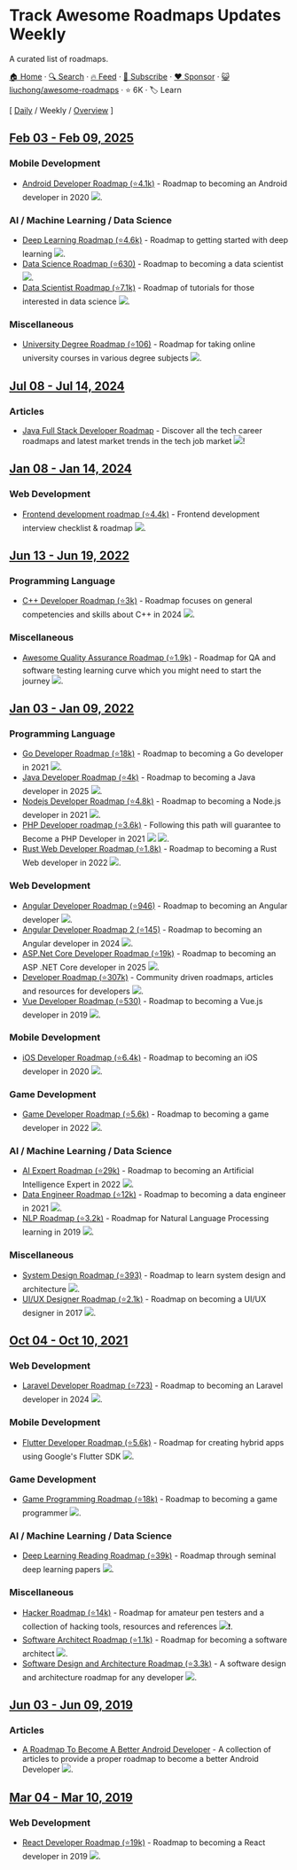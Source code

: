 # Track Awesome Roadmaps Updates Weekly

A curated list of roadmaps.

[🏠 Home](/README.md) · [🔍 Search](https://www.trackawesomelist.com/search/) · [🔥 Feed](https://www.trackawesomelist.com/liuchong/awesome-roadmaps/week/rss.xml) · [📮 Subscribe](https://trackawesomelist.us17.list-manage.com/subscribe?u=d2f0117aa829c83a63ec63c2f&id=36a103854c) · [❤️  Sponsor](https://github.com/sponsors/theowenyoung) · [😺 liuchong/awesome-roadmaps](https://github.com/liuchong/awesome-roadmaps) · ⭐ 6K · 🏷️ Learn

[ [Daily](/content/liuchong/awesome-roadmaps/README.md) / Weekly / [Overview](/content/liuchong/awesome-roadmaps/readme/README.md) ]

## [Feb 03 - Feb 09, 2025](/content/2025/5/README.md)

### Mobile Development

*   [Android Developer Roadmap (⭐4.1k)](https://github.com/mobile-roadmap/android-developer-roadmap) - Roadmap to becoming an Android developer in 2020 [<img src="https://img.shields.io/badge/Roadmap-2020-yellowgreen.svg">](https://github.com/mobile-roadmap/android-developer-roadmap).

### AI / Machine Learning / Data Science

*   [Deep Learning Roadmap (⭐4.6k)](https://github.com/instillai/deep-learning-roadmap) - Roadmap to getting started with deep learning [<img src="https://img.shields.io/badge/Roadmap-2020-yellowgreen.svg">](https://github.com/instillai/deep-learning-roadmap).
*   [Data Science Roadmap (⭐630)](https://github.com/boringPpl/data-science-roadmap) - Roadmap to becoming a data scientist [<img src="https://img.shields.io/badge/Roadmap-2020-yellow.svg">](https://github.com/boringPpl/data-science-roadmap).
*   [Data Scientist Roadmap (⭐7.1k)](https://github.com/MrMimic/data-scientist-roadmap) - Roadmap of tutorials for those interested in data science [<img src="https://img.shields.io/badge/Roadmap-2024-green.svg">](https://github.com/MrMimic/data-scientist-roadmap).

### Miscellaneous

*   [University Degree Roadmap (⭐106)](https://github.com/IlIllII/collecobrary) - Roadmap for taking online university courses in various degree subjects [<img src="https://img.shields.io/badge/Roadmap-2024-green.svg">](https://github.com/IlIllII/collecobrary).

## [Jul 08 - Jul 14, 2024](/content/2024/28/README.md)

### Articles

*   [Java Full Stack Developer Roadmap](https://www.scaler.com/blog/java-full-stack-developer-roadmap/) - Discover all the tech career roadmaps and latest market trends in the tech job market <img src="https://img.shields.io/badge/Java-0000FF">!

## [Jan 08 - Jan 14, 2024](/content/2024/2/README.md)

### Web Development

*   [Frontend development roadmap (⭐4.4k)](https://github.com/sadanandpai/frontend-learning-kit/blob/main/public/2024_FE_roadmap.pdf) - Frontend development interview checklist & roadmap [<img src="https://img.shields.io/badge/Roadmap-2024-green.svg">](https://github.com/sadanandpai/frontend-learning-kit/blob/main/public/2024_FE_roadmap.pdf).

## [Jun 13 - Jun 19, 2022](/content/2022/24/README.md)

### Programming Language

*   [C++ Developer Roadmap (⭐3k)](https://github.com/salmer/CppDeveloperRoadmap) - Roadmap focuses on general competencies and skills about C++ in 2024 [<img src="https://img.shields.io/badge/Roadmap-2024-green.svg">](https://github.com/salmer/CppDeveloperRoadmap).

### Miscellaneous

*   [Awesome Quality Assurance Roadmap (⭐1.9k)](https://github.com/fityanos/awesome-quality-assurance-roadmap) - Roadmap for QA and software testing learning curve which you might need to start the journey [<img src="https://img.shields.io/badge/Roadmap-2021-green.svg">](https://github.com/fityanos/awesome-quality-assurance-roadmap).

## [Jan 03 - Jan 09, 2022](/content/2022/1/README.md)

### Programming Language

*   [Go Developer Roadmap (⭐18k)](https://github.com/Alikhll/golang-developer-roadmap) - Roadmap to becoming a Go developer in 2021 [<img src="https://img.shields.io/badge/Roadmap-2021-yellowgreen.svg">](https://github.com/Alikhll/golang-developer-roadmap).
*   [Java Developer Roadmap (⭐4k)](https://github.com/s4kibs4mi/java-developer-roadmap) - Roadmap to becoming a Java developer in 2025 [<img src="https://img.shields.io/badge/Roadmap-2025-green.svg">](https://github.com/s4kibs4mi/java-developer-roadmap).
*   [Nodejs Developer Roadmap (⭐4.8k)](https://github.com/aliyr/Nodejs-Developer-Roadmap) - Roadmap to becoming a Node.js developer in 2021 [<img src="https://img.shields.io/badge/Roadmap-yellow2021-green.svg">](https://github.com/aliyr/Nodejs-Developer-Roadmap).
*   [PHP Developer roadmap (⭐3.6k)](https://github.com/thecodeholic/php-developer-roadmap) - Following this path will guarantee to Become a PHP Developer in 2021 [<img src="https://img.shields.io/badge/Roadmap-2021-green.svg">](https://github.com/thecodeholic/php-developer-roadmap) [<img src="https://img.shields.io/badge/YouTube-FF0000?logo=youtube">](https://github.com/thecodeholic/php-developer-roadmap).
*   [Rust Web Developer Roadmap (⭐1.8k)](https://github.com/anshulrgoyal/rust-web-developer-roadmap) - Roadmap to becoming a Rust Web developer in 2022 [<img src="https://img.shields.io/badge/Roadmap-2022-green.svg">](https://github.com/anshulrgoyal/rust-web-developer-roadmap).

### Web Development

*   [Angular Developer Roadmap (⭐946)](https://github.com/sulco/angular-developer-roadmap) - Roadmap to becoming an Angular developer [<img src="https://img.shields.io/badge/Roadmap-2018-yellow.svg">](https://github.com/sulco/angular-developer-roadmap).
*   [Angular Developer Roadmap 2 (⭐145)](https://github.com/saifaustcse/angular-developer-roadmap) - Roadmap to becoming an Angular developer in 2024 [<img src="https://img.shields.io/badge/Roadmap-2024-green.svg">](https://github.com/saifaustcse/angular-developer-roadmap).
*   [ASP.Net Core Developer Roadmap (⭐19k)](https://github.com/MoienTajik/AspNetCore-Developer-Roadmap) - Roadmap to becoming an ASP .NET Core developer in 2025 [<img src="https://img.shields.io/badge/Roadmap-2025-green.svg">](https://github.com/MoienTajik/AspNetCore-Developer-Roadmap).
*   [Developer Roadmap (⭐307k)](https://github.com/kamranahmedse/developer-roadmap) - Community driven roadmaps, articles and resources for developers [<img src="https://img.shields.io/badge/Roadmap-2022-green.svg">](https://github.com/kamranahmedse/developer-roadmap).
*   [Vue Developer Roadmap (⭐530)](https://github.com/flaviocopes/vue-developer-roadmap) - Roadmap to becoming a Vue.js developer in 2019 [<img src="https://img.shields.io/badge/Roadmap-2019-yellowgreen.svg">](https://github.com/flaviocopes/vue-developer-roadmap).

### Mobile Development

*   [iOS Developer Roadmap (⭐6.4k)](https://github.com/BohdanOrlov/iOS-Developer-Roadmap) - Roadmap to becoming an iOS developer in 2020 [<img src="https://img.shields.io/badge/Roadmap-2020-yellowgreen.svg">](https://github.com/BohdanOrlov/iOS-Developer-Roadmap).

### Game Development

*   [Game Developer Roadmap (⭐5.6k)](https://github.com/utilForever/game-developer-roadmap) - Roadmap to becoming a game developer in 2022 [<img src="https://img.shields.io/badge/Roadmap-2022-green.svg">](https://github.com/utilForever/game-developer-roadmap).

### AI / Machine Learning / Data Science

*   [AI Expert Roadmap (⭐29k)](https://github.com/AMAI-GmbH/AI-Expert-Roadmap) - Roadmap to becoming an Artificial Intelligence Expert in 2022 [<img src="https://img.shields.io/badge/Roadmap-2022-green.svg">](https://github.com/AMAI-GmbH/AI-Expert-Roadmap).
*   [Data Engineer Roadmap (⭐12k)](https://github.com/datastacktv/data-engineer-roadmap) - Roadmap to becoming a data engineer in 2021 [<img src="https://img.shields.io/badge/Roadmap-2021-green.svg">](https://github.com/datastacktv/data-engineer-roadmap).
*   [NLP Roadmap (⭐3.2k)](https://github.com/graykode/nlp-roadmap) - Roadmap for Natural Language Processing learning in 2019 [<img src="https://img.shields.io/badge/Roadmap-2019-yellowgreen.svg">](https://github.com/graykode/nlp-roadmap).

### Miscellaneous

*   [System Design Roadmap (⭐393)](https://github.com/mohsenshafiei/system-design-master-plan) - Roadmap to learn system design and architecture [<img src="https://img.shields.io/badge/Roadmap-2024-green.svg">](https://github.com/mohsenshafiei/system-design-master-plan).
*   [UI/UX Designer Roadmap (⭐2.1k)](https://github.com/togiberlin/ui-ux-designer-roadmap) - Roadmap on becoming a UI/UX designer in 2017 [<img src="https://img.shields.io/badge/Roadmap-2017-yellow.svg">](https://github.com/togiberlin/ui-ux-designer-roadmap).

## [Oct 04 - Oct 10, 2021](/content/2021/40/README.md)

### Web Development

*   [Laravel Developer Roadmap (⭐723)](https://github.com/Hasnayeen/laravel-developer-roadmap) - Roadmap to becoming an Laravel developer in 2024 [<img src="https://img.shields.io/badge/Roadmap-2024-green.svg">](https://github.com/Hasnayeen/laravel-developer-roadmap).

### Mobile Development

*   [Flutter Developer Roadmap (⭐5.6k)](https://github.com/olexale/flutter_roadmap) - Roadmap for creating hybrid apps using Google's Flutter SDK [<img src="https://img.shields.io/badge/Roadmap-2024-green.svg">](https://github.com/olexale/flutter_roadmap).

### Game Development

*   [Game Programming Roadmap (⭐18k)](https://github.com/miloyip/game-programmer) - Roadmap to becoming a game programmer [<img src="https://img.shields.io/badge/Roadmap-2019-yellow.svg">](https://github.com/miloyip/game-programmer).

### AI / Machine Learning / Data Science

*   [Deep Learning Reading Roadmap (⭐39k)](https://github.com/floodsung/Deep-Learning-Papers-Reading-Roadmap) - Roadmap through seminal deep learning papers [<img src="https://img.shields.io/badge/Roadmap-2022-green.svg">](https://github.com/floodsung/Deep-Learning-Papers-Reading-Roadmap).

### Miscellaneous

*   [Hacker Roadmap (⭐14k)](https://github.com/Sundowndev/hacker-roadmap) - Roadmap for amateur pen testers and a collection of hacking tools, resources and references [<img src="https://img.shields.io/badge/Roadmap-2023-yellow.svg">](https://github.com/Sundowndev/hacker-roadmap)❗.
*   [Software Architect Roadmap (⭐1.1k)](https://github.com/AlaaAttya/software-architect-roadmap) - Roadmap for becoming a software architect [<img src="https://img.shields.io/badge/Roadmap-2018-yellow.svg">](https://github.com/AlaaAttya/software-architect-roadmap).
*   [Software Design and Architecture Roadmap (⭐3.3k)](https://github.com/stemmlerjs/software-design-and-architecture-roadmap) - A software design and architecture roadmap for any developer [<img src="https://img.shields.io/badge/Roadmap-2019-yellow.svg">](https://github.com/stemmlerjs/software-design-and-architecture-roadmap).

## [Jun 03 - Jun 09, 2019](/content/2019/22/README.md)

### Articles

*   [A Roadmap To Become A Better Android Developer](https://medium.com/mindorks/a-roadmap-to-become-a-better-android-developer-3038cf7f8c8d) - A collection of articles to provide a proper roadmap to become a better Android Developer <img src="https://img.shields.io/badge/Medium-000000?logo=medium">.

## [Mar 04 - Mar 10, 2019](/content/2019/9/README.md)

### Web Development

*   [React Developer Roadmap (⭐19k)](https://github.com/adam-golab/react-developer-roadmap) - Roadmap to becoming a React developer in 2019 [<img src="https://img.shields.io/badge/Roadmap-2019-yellowgreen.svg">](https://github.com/adam-golab/react-developer-roadmap).